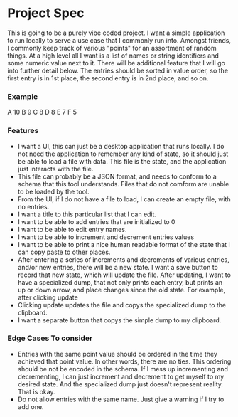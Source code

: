 # Project Spec

This is going to be a purely vibe coded project. I want a simple application to run locally to serve a use case that I commonly run into. Amongst friends, I commonly keep track of various "points" for an assortment of random things. At a high level all I want is a list of names or string identifiers and some numeric value next to it. There will be additional feature that I will go into further detail below. The entries should be sorted in value order, so the first entry is in 1st place, the second entry is in 2nd place, and so on. 

### Example
A 10
B 9
C 8
D 8
E 7
F 5

### Features
- I want a UI, this can just be a desktop application that runs locally. I do not need the application to remember any kind of state, so it should just be able to load a file with data. This file is the state, and the application just interacts with the file.
- This file can probably be a JSON format, and needs to conform to a schema that this tool understands. Files that do not comform are unable to be loaded by the tool.
- From the UI, if I do not have a file to load, I can create an empty file, with no entries.
- I want a title to this particular list that I can edit.
- I want to be able to add entries that are initialized to 0
- I want to be able to edit entry names.
- I want to be able to increment and decrement entries values
- I want to be able to print a nice human readable format of the state that I can copy paste to other places.
- After entering a series of increments and decrements of various entries, and/or new entries, there will be a new state. I want a save button to record that new state, which will update the file. After updating, I want to have a specialized dump, that not only prints each entry, but prints an up or down arrow, and place changes since the old state. For example, after clicking update
- Clicking update updates the file and copys the specialized dump to the clipboard.
- I want a separate button that copys the simple dump to my clipboard.


### Edge Cases To consider
- Entries with the same point value should be ordered in the time they achieved that point value. In other words, there are no ties. This ordering should be not be encoded in the schema. If I mess up incrementing and decrementing, I can just increment and decrement to get myself to my desired state. And the specialized dump just doesn't represent reality. That is okay.
- Do not allow entries with the same name. Just give a warning if I try to add one.